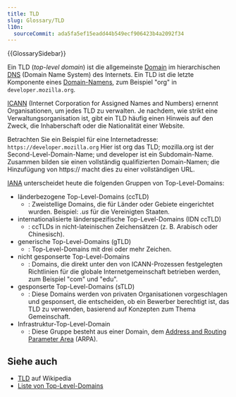 ```yaml
---
title: TLD
slug: Glossary/TLD
l10n:
  sourceCommit: ada5fa5ef15eadd44b549ecf906423b4a2092f34
---
```


{{GlossarySidebar}}

Ein TLD (_top-level domain_) ist die allgemeinste [Domain](/de/docs/Glossary/domain) im hierarchischen [DNS](/de/docs/Glossary/DNS) (Domain Name System) des Internets. Ein TLD ist die letzte Komponente eines [Domain-Namens](/de/docs/Glossary/domain_name), zum Beispiel "org" in `developer.mozilla.org`.

[ICANN](/de/docs/Glossary/ICANN) (Internet Corporation for Assigned Names and Numbers) ernennt Organisationen, um jedes TLD zu verwalten. Je nachdem, wie strikt eine Verwaltungsorganisation ist, gibt ein TLD häufig einen Hinweis auf den Zweck, die Inhaberschaft oder die Nationalität einer Website.

Betrachten Sie ein Beispiel für eine Internetadresse: `https://developer.mozilla.org`
Hier ist org das TLD; mozilla.org ist der Second-Level-Domain-Name; und developer ist ein Subdomain-Name. Zusammen bilden sie einen vollständig qualifizierten Domain-Namen; die Hinzufügung von https\:// macht dies zu einer vollständigen URL.

[IANA](/de/docs/Glossary/IANA) unterscheidet heute die folgenden Gruppen von Top-Level-Domains:

- länderbezogene Top-Level-Domains (ccTLD)
  - : Zweistellige Domains, die für Länder oder Gebiete eingerichtet wurden. Beispiel: _.us_ für die Vereinigten Staaten.
- internationalisierte länderspezifische Top-Level-Domains (IDN ccTLD)
  - : ccTLDs in nicht-lateinischen Zeichensätzen (z. B. Arabisch oder Chinesisch).
- generische Top-Level-Domains (gTLD)
  - : Top-Level-Domains mit drei oder mehr Zeichen.
- nicht gesponserte Top-Level-Domains
  - : Domains, die direkt unter den von ICANN-Prozessen festgelegten Richtlinien für die globale Internetgemeinschaft betrieben werden, zum Beispiel "com" und "edu".
- gesponserte Top-Level-Domains (sTLD)
  - : Diese Domains werden von privaten Organisationen vorgeschlagen und gesponsert, die entscheiden, ob ein Bewerber berechtigt ist, das TLD zu verwenden, basierend auf Konzepten zum Thema Gemeinschaft.
- Infrastruktur-Top-Level-Domain
  - : Diese Gruppe besteht aus einer Domain, dem [Address and Routing Parameter Area](/de/docs/Glossary/ARPA) (ARPA).

## Siehe auch

- [TLD](https://en.wikipedia.org/wiki/TLD) auf Wikipedia
- [Liste von Top-Level-Domains](https://www.iana.org/domains/root/db)
